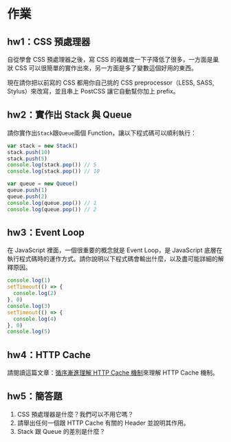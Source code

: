 # 作業

## hw1：CSS 預處理器

自從學會 CSS 預處理器之後，寫 CSS 的複雜度一下子降低了很多，一方面是巢狀 CSS 可以很簡單的實作出來，另一方面是多了變數這個好用的東西。

現在請你把以前寫的 CSS 都用你自己挑的 CSS preprocessor（LESS, SASS, Stylus）來改寫，並且串上 PostCSS 讓它自動幫你加上 prefix。

## hw2：實作出 Stack 與 Queue

請你實作出`Stack`跟`Queue`兩個 Function，讓以下程式碼可以順利執行：

``` js
var stack = new Stack()
stack.push(10)
stack.push(5)
console.log(stack.pop()) // 5
console.log(stack.pop()) // 10

var queue = new Queue()
queue.push(1)
queue.push(2)
console.log(queue.pop()) // 1
console.log(queue.pop()) // 2
```
## hw3：Event Loop

在 JavaScript 裡面，一個很重要的概念就是 Event Loop，是 JavaScript 底層在執行程式碼時的運作方式。請你說明以下程式碼會輸出什麼，以及盡可能詳細的解釋原因。

``` js
console.log(1)
setTimeout(() => {
  console.log(2)
}, 0)
console.log(3)
setTimeout(() => {
  console.log(4)
}, 0)
console.log(5)
```

## hw4：HTTP Cache

請閱讀這篇文章：[循序漸進理解 HTTP Cache 機制](https://blog.techbridge.cc/2017/06/17/cache-introduction/)來理解 HTTP Cache 機制。

## hw5：簡答題

1. CSS 預處理器是什麼？我們可以不用它嗎？
2. 請舉出任何一個跟 HTTP Cache 有關的 Header 並說明其作用。
3. Stack 跟 Queue 的差別是什麼？

